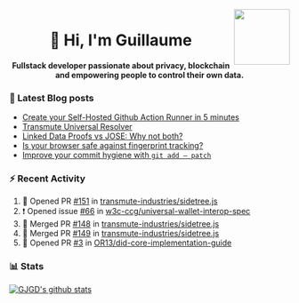 <img align='right' src='https://user-images.githubusercontent.com/5713670/87202985-820dcb80-c2b6-11ea-9f56-7ec461c497c3.gif' width='100"'>

<h1 align="center">👋 Hi, I'm Guillaume</h1>
<h4 align="center">Fullstack developer passionate about privacy, blockchain and empowering people to control their own data.

### 📝 Latest Blog posts

<!-- BLOG-POST-LIST:START -->
- [Create your Self-Hosted Github Action Runner in 5 minutes](https://medium.com/@gjgd/create-your-self-hosted-github-action-runner-in-5-minutes-a9eff615edc4?source=rss-35e0d58bf235------2)
- [Transmute Universal Resolver](https://medium.com/transmute-techtalk/transmute-universal-resolver-b6c8509858f?source=rss-35e0d58bf235------2)
- [Linked Data Proofs vs JOSE: Why not both?](https://medium.com/transmute-techtalk/linked-data-proofs-vs-jose-why-not-both-1594393418cc?source=rss-35e0d58bf235------2)
- [Is your browser safe against fingerprint tracking?](https://medium.com/@gjgd/is-your-browser-safe-against-fingerprint-tracking-6126952b805b?source=rss-35e0d58bf235------2)
- [Improve your commit hygiene with `git add — patch`](https://medium.com/transmute-techtalk/improve-your-commit-hygiene-with-git-add-patch-3b7dd9c117c4?source=rss-35e0d58bf235------2)
<!-- BLOG-POST-LIST:END -->

### :zap: Recent Activity

<!--START_SECTION:activity-->
1. 💪 Opened PR [#151](https://github.com/transmute-industries/sidetree.js/pull/151) in [transmute-industries/sidetree.js](https://github.com/transmute-industries/sidetree.js)
2. ❗️ Opened issue [#66](https://github.com/w3c-ccg/universal-wallet-interop-spec/issues/66) in [w3c-ccg/universal-wallet-interop-spec](https://github.com/w3c-ccg/universal-wallet-interop-spec)
3. 🎉 Merged PR [#148](https://github.com/transmute-industries/sidetree.js/pull/148) in [transmute-industries/sidetree.js](https://github.com/transmute-industries/sidetree.js)
4. 🎉 Merged PR [#149](https://github.com/transmute-industries/sidetree.js/pull/149) in [transmute-industries/sidetree.js](https://github.com/transmute-industries/sidetree.js)
5. 💪 Opened PR [#3](https://github.com/OR13/did-core-implementation-guide/pull/3) in [OR13/did-core-implementation-guide](https://github.com/OR13/did-core-implementation-guide)
<!--END_SECTION:activity-->

### 📊 Stats

[![GJGD's github stats](https://github-readme-stats.vercel.app/api?username=gjgd&count_private=true&show_icons=true&custom_title=My%20Github%20Stats)](https://github.com/anuraghazra/github-readme-stats)
